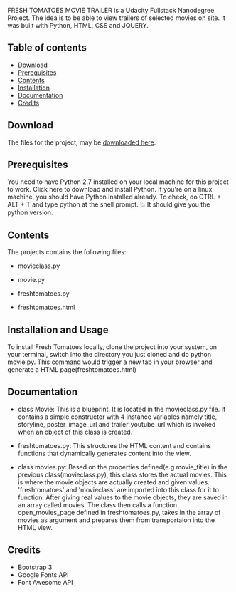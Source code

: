 
FRESH TOMATOES MOVIE TRAILER is a Udacity Fullstack Nanodegree Project. The idea is to be able to view trailers of selected movies on site.
It was built with Python, HTML, CSS and JQUERY.



## Table of contents

- [Download](#download)
- [Prerequisites](#Prerequisites)
- [Contents](#contents)
- [Installation](#installation-and-usage)
- [Documentation](#documentation)
- [Credits](#credits)


## Download

The files for the project, may be [downloaded here](https://github.com/Ijebusoma/movietrailer/archive/master.zip).

## Prerequisites
You need to have Python 2.7 installed on your local machine for this project to work. Click here to download and install Python. If you're on a linux machine, you should have Python installed already. To check, do CTRL + ALT + T and type python at the shell prompt. :boom: It should give you the python version. 

## Contents
The projects contains the following files:


- movieclass.py 

- movie.py

- freshtomatoes.py

- freshtomatoes.html

## Installation and Usage
To install Fresh Tomatoes locally, clone the project into your system, on your terminal, switch into the directory you just cloned and do python movie.py. This command would trigger a new tab in your browser and generate a HTML page(freshtomatoes.html)

## Documentation 
- class Movie: This is a blueprint. It is located in the movieclass.py file. It contains a simple constructor with 4 instance variables namely title, storyline, poster_image_url and trailer_youtube_url which is invoked when an object of this class is created.

- freshtomatoes.py: This structures the HTML content and contains functions that dynamically generates content into the view.

- class movies.py: Based on the properties defined(e.g movie_title) in the previous class(movieclass.py), this class stores the actual movies. This is where the movie objects are actually created and given values. 'freshtomatoes' and 'movieclass' are imported into this class for it to function. After giving real values to the movie objects, they are saved in an array called movies. The class then calls a function open_movies_page defined in freshtomatoes.py, takes in the array of movies as argument and prepares them from transportaion into the HTML view.

## Credits
- Bootstrap 3
- Google Fonts API
- Font Awesome API


